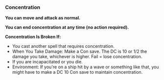 ### Concentration

**You can move and attack as normal.**

**You can end concentration at any time (no action required).**

**Concentration Is Broken If:** 
- You cast another spell that requires concentration. 
- When You Take Damage: Make a Con save. The DC is 10 or 1/2 the damage you take, whichever is higher. Fail = lose concentration. 
- If you are incapacitated or you die. 
- Environment: If you're on a ship hit by a wave or something like that, you might have to make a DC 10 Con save to maintain concentration.